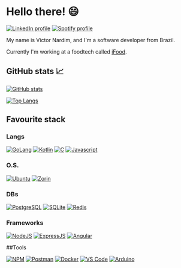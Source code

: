 # Hello there! :smile:

[![LinkedIn profile](https://img.shields.io/badge/LinkedIn-0077B5?style=for-the-badge&logo=linkedin&logoColor=white)](https://www.linkedin.com/in/victornardim/)
[![Spotify profile](https://img.shields.io/badge/Spotify-1ED760?&style=for-the-badge&logo=spotify&logoColor=white)](https://open.spotify.com/user/12148268168?si=7f74e9f8d4004d0a)

My name is Victor Nardim, and I'm a software developer from Brazil.

Currently I'm working at a foodtech called [iFood](https://institucional.ifood.com.br/?utm_source=site_ifood).

## GitHub stats :chart_with_upwards_trend:

[![GitHub stats](https://github-readme-stats.vercel.app/api?username=victornardim&title_color=03A062&text_color=03A062&icon_color=03A062&bg_color=000000)](https://github.com/anuraghazra/github-readme-stats)

[![Top Langs](https://github-readme-stats.vercel.app/api/top-langs/?username=victornardim&hide=html&title_color=03A062&text_color=03A062&icon_color=03A062&bg_color=000000)](https://github.com/anuraghazra/github-readme-stats)

## Favourite stack

### Langs

[![GoLang](https://img.shields.io/badge/Go-00ADD8?style=for-the-badge&logo=go&logoColor=white)]()
[![Kotlin](https://img.shields.io/badge/Kotlin-0095D5?&style=for-the-badge&logo=kotlin&logoColor=white)]()
[![C](https://img.shields.io/badge/C-00599C?style=for-the-badge&logo=c&logoColor=white)]()
[![Javascript](https://img.shields.io/badge/JavaScript-323330?style=for-the-badge&logo=javascript&logoColor=F7DF1E)]()

### O.S.

[![Ubuntu](https://img.shields.io/badge/Ubuntu-E95420?style=for-the-badge&logo=ubuntu&logoColor=white)]()
[![Zorin](https://img.shields.io/badge/Zorin%20OS-0CC1F3?style=for-the-badge&logo=zorin&logoColor=white)]()

### DBs

[![PostgreSQL](https://img.shields.io/badge/PostgreSQL-316192?style=for-the-badge&logo=postgresql&logoColor=white)]()
[![SQLite](https://img.shields.io/badge/SQLite-07405E?style=for-the-badge&logo=sqlite&logoColor=white)]()
[![Redis](https://img.shields.io/badge/redis-CC0000.svg?&style=for-the-badge&logo=redis&logoColor=white)]()

### Frameworks

[![NodeJS](https://img.shields.io/badge/Node.js-339933?style=for-the-badge&logo=nodedotjs&logoColor=white)]()
[![ExpressJS](https://img.shields.io/badge/Express.js-000000?style=for-the-badge&logo=express&logoColor=white)]()
[![Angular](https://img.shields.io/badge/Angular-DD0031?style=for-the-badge&logo=angular&logoColor=white)]()

##Tools

[![NPM](https://img.shields.io/badge/npm-CB3837?style=for-the-badge&logo=npm&logoColor=white)]()
[![Postman](https://img.shields.io/badge/Postman-FF6C37?style=for-the-badge&logo=Postman&logoColor=white)]()
[![Docker](https://img.shields.io/badge/Docker-2CA5E0?style=for-the-badge&logo=docker&logoColor=white)]()
[![VS Code](https://img.shields.io/badge/Visual_Studio_Code-0078D4?style=for-the-badge&logo=visual%20studio%20code&logoColor=white)]()
[![Arduino](https://img.shields.io/badge/Arduino-00979D?style=for-the-badge&logo=Arduino&logoColor=white)]()
